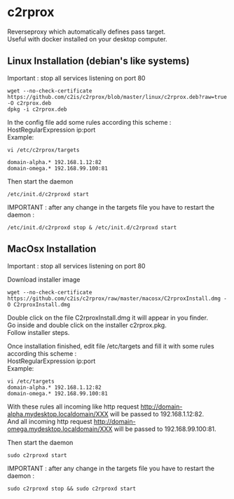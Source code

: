 c2rprox
========

Reverseproxy which automatically defines pass target.  
Useful with docker installed on your desktop computer.

## Linux Installation (debian's like systems)
Important : stop all services listening on port 80

```
wget --no-check-certificate https://github.com/c2is/c2rprox/blob/master/linux/c2rprox.deb?raw=true -O c2rprox.deb
dpkg -i c2rprox.deb
```

In the config file add some rules according this scheme :  
HostRegularExpression ip:port  
Example:

```
vi /etc/c2rprox/targets
```

```
domain-alpha.* 192.168.1.12:82
domain-omega.* 192.168.99.100:81
```

Then start the daemon
```
/etc/init.d/c2rproxd start
```

IMPORTANT : after any change in the targets file you have to restart the daemon :
```
/etc/init.d/c2rproxd stop & /etc/init.d/c2rproxd start
```

## MacOsx Installation
Important : stop all services listening on port 80

Download installer image
```
wget --no-check-certificate https://github.com/c2is/c2rprox/raw/master/macosx/C2rproxInstall.dmg -O C2rproxInstall.dmg
```

Double click on the file C2rproxInstall.dmg it will appear in you finder.  
Go inside and double click on the installer c2rprox.pkg.  
Follow installer steps.

Once installation finished, edit file /etc/targets and fill it with some rules according this scheme :  
HostRegularExpression ip:port  
Example:

```
vi /etc/targets
domain-alpha.* 192.168.1.12:82
domain-omega.* 192.168.99.100:81
```

With these rules all incoming like http request http://domain-alpha.mydesktop.localdomain/XXX will be passed to 192.168.1.12:82.  
And all incoming http request http://domain-omega.mydesktop.localdomain/XXX will be passed to 192.168.99.100:81. 


Then start the daemon
```
sudo c2rproxd start
```

IMPORTANT : after any change in the targets file you have to restart the daemon :
```
sudo c2rproxd stop && sudo c2rproxd start
```


